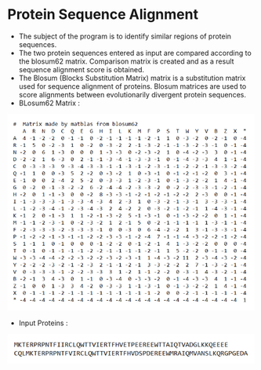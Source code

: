 # Protein Sequence Alignment

- The subject of the program is to identify similar regions of protein sequences.
- The two protein sequences entered as input are compared according to the blosum62 matrix. Comparison matrix is created and as a result sequence alignment score is obtained.
- The Blosum (Blocks Substitution Matrix) matrix is a substitution matrix used for sequence alignment of proteins. Blosum matrices are used to score alignments between evolutionarily divergent protein sequences.
- BLosum62 Matrix :

![blosum62](blosum62.png)

- Input Proteins :

![input-proteins](input-proteins.png)
